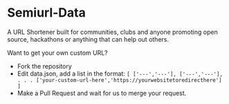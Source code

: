 # Semiurl-Data

A URL Shortener built for communities, clubs and anyone promoting open source, hackathons or anything that can help out others.

Want to get your own custom URL?
- Fork the repository
- Edit data.json, add a list in the format:
  `[
     ['---','---'],
     ['---','---'],
     .
     .
     .
     ['your-custom-url-here','https://yourwebsitetoredirecthere']
   ]`
- Make a Pull Request and wait for us to merge your request. 
